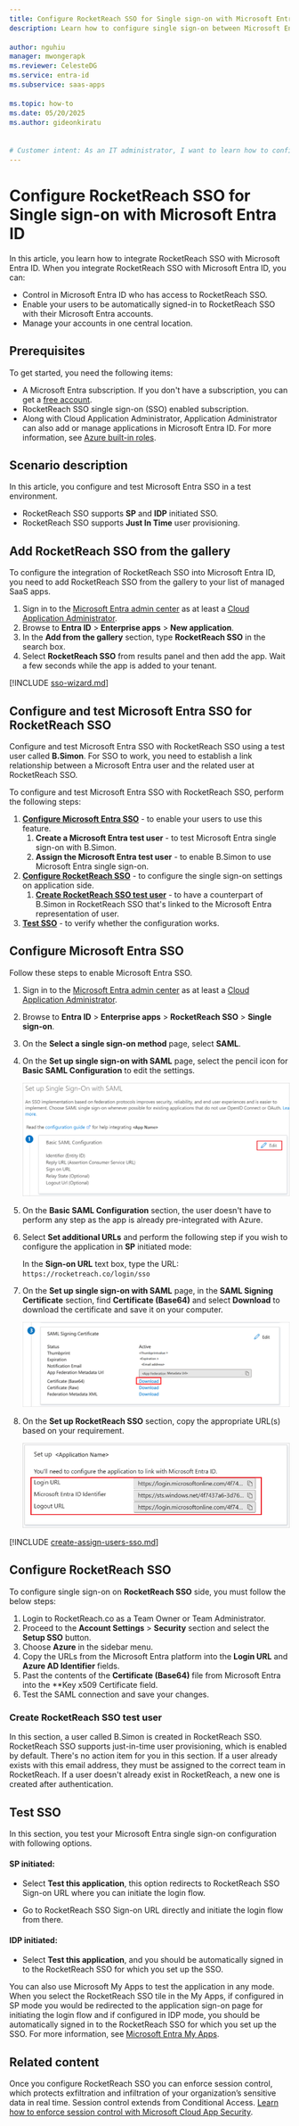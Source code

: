 ```yaml
---
title: Configure RocketReach SSO for Single sign-on with Microsoft Entra ID
description: Learn how to configure single sign-on between Microsoft Entra ID and RocketReach SSO.

author: nguhiu
manager: mwongerapk
ms.reviewer: CelesteDG
ms.service: entra-id
ms.subservice: saas-apps

ms.topic: how-to
ms.date: 05/20/2025
ms.author: gideonkiratu


# Customer intent: As an IT administrator, I want to learn how to configure single sign-on between Microsoft Entra ID and RocketReach SSO so that I can control who has access to RocketReach SSO, enable automatic sign-in with Microsoft Entra accounts, and manage my accounts in one central location.
---
```


# Configure RocketReach SSO for Single sign-on with Microsoft Entra ID

In this article,  you learn how to integrate RocketReach SSO with Microsoft Entra ID. When you integrate RocketReach SSO with Microsoft Entra ID, you can:

* Control in Microsoft Entra ID who has access to RocketReach SSO.
* Enable your users to be automatically signed-in to RocketReach SSO with their Microsoft Entra accounts.
* Manage your accounts in one central location.

## Prerequisites

To get started, you need the following items:

* A Microsoft Entra subscription. If you don't have a subscription, you can get a [free account](https://azure.microsoft.com/free/).
* RocketReach SSO single sign-on (SSO) enabled subscription.
* Along with Cloud Application Administrator, Application Administrator can also add or manage applications in Microsoft Entra ID.
For more information, see [Azure built-in roles](~/identity/role-based-access-control/permissions-reference.md).

## Scenario description

In this article,  you configure and test Microsoft Entra SSO in a test environment.

* RocketReach SSO supports **SP** and **IDP** initiated SSO.
* RocketReach SSO supports **Just In Time** user provisioning.

## Add RocketReach SSO from the gallery

To configure the integration of RocketReach SSO into Microsoft Entra ID, you need to add RocketReach SSO from the gallery to your list of managed SaaS apps.

1. Sign in to the [Microsoft Entra admin center](https://entra.microsoft.com) as at least a [Cloud Application Administrator](~/identity/role-based-access-control/permissions-reference.md#cloud-application-administrator).
1. Browse to **Entra ID** > **Enterprise apps** > **New application**.
1. In the **Add from the gallery** section, type **RocketReach SSO** in the search box.
1. Select **RocketReach SSO** from results panel and then add the app. Wait a few seconds while the app is added to your tenant.

[!INCLUDE [sso-wizard.md](~/identity/saas-apps/includes/sso-wizard.md)]

<a name='configure-and-test-azure-ad-sso-for-rocketreach-sso'></a>

## Configure and test Microsoft Entra SSO for RocketReach SSO

Configure and test Microsoft Entra SSO with RocketReach SSO using a test user called **B.Simon**. For SSO to work, you need to establish a link relationship between a Microsoft Entra user and the related user at RocketReach SSO.

To configure and test Microsoft Entra SSO with RocketReach SSO, perform the following steps:

1. **[Configure Microsoft Entra SSO](#configure-azure-ad-sso)** - to enable your users to use this feature.
    1. **Create a Microsoft Entra test user** - to test Microsoft Entra single sign-on with B.Simon.
    1. **Assign the Microsoft Entra test user** - to enable B.Simon to use Microsoft Entra single sign-on.
1. **[Configure RocketReach SSO](#configure-rocketreach-sso)** - to configure the single sign-on settings on application side.
    1. **[Create RocketReach SSO test user](#create-rocketreach-sso-test-user)** - to have a counterpart of B.Simon in RocketReach SSO that's linked to the Microsoft Entra representation of user.
1. **[Test SSO](#test-sso)** - to verify whether the configuration works.

<a name='configure-azure-ad-sso'></a>

## Configure Microsoft Entra SSO

Follow these steps to enable Microsoft Entra SSO.

1. Sign in to the [Microsoft Entra admin center](https://entra.microsoft.com) as at least a [Cloud Application Administrator](~/identity/role-based-access-control/permissions-reference.md#cloud-application-administrator).
1. Browse to **Entra ID** > **Enterprise apps** > **RocketReach SSO** > **Single sign-on**.
1. On the **Select a single sign-on method** page, select **SAML**.
1. On the **Set up single sign-on with SAML** page, select the pencil icon for **Basic SAML Configuration** to edit the settings.

    ![Screenshot shows to edit Basic SAML Configuration.](common/edit-urls.png "Basic Configuration")

1. On the **Basic SAML Configuration** section, the user doesn't have to perform any step as the app is already pre-integrated with Azure.

1. Select **Set additional URLs** and perform the following step if you wish to configure the application in **SP** initiated mode:

    In the **Sign-on URL** text box, type the URL:
    `https://rocketreach.co/login/sso`

1. On the **Set up single sign-on with SAML** page, in the **SAML Signing Certificate** section,  find **Certificate (Base64)** and select **Download** to download the certificate and save it on your computer.

    ![Screenshot shows the Certificate download link.](common/certificatebase64.png "Certificate")

1. On the **Set up RocketReach SSO** section, copy the appropriate URL(s) based on your requirement.

	![Screenshot shows to copy configuration appropriate URL.](common/copy-configuration-urls.png "Metadata")  

<a name='create-an-azure-ad-test-user'></a>

[!INCLUDE [create-assign-users-sso.md](~/identity/saas-apps/includes/create-assign-users-sso.md)]

## Configure RocketReach SSO

To configure single sign-on on **RocketReach SSO** side, you must follow the below steps:

1. Login to RocketReach.co as a Team Owner or Team Administrator.
2. Proceed to the **Account Settings** > **Security** section and select the **Setup SSO** button.
3. Choose **Azure** in the sidebar menu.
4. Copy the URLs from the Microsoft Entra platform into the **Login URL** and **Azure AD Identifier** fields.
5. Past the contents of the **Certificate (Base64)** file from Microsoft Entra into the **Key x509 Certificate field.
6. Test the SAML connection and save your changes.

### Create RocketReach SSO test user

In this section, a user called B.Simon is created in RocketReach SSO. RocketReach SSO supports just-in-time user provisioning, which is enabled by default. There's no action item for you in this section. If a user already exists with this email address, they must be assigned to the correct team in RocketReach. If a user doesn't already exist in RocketReach, a new one is created after authentication.

## Test SSO 

In this section, you test your Microsoft Entra single sign-on configuration with following options. 

#### SP initiated:

* Select **Test this application**, this option redirects to RocketReach SSO Sign-on URL where you can initiate the login flow.  

* Go to RocketReach SSO Sign-on URL directly and initiate the login flow from there.

#### IDP initiated:

* Select **Test this application**, and you should be automatically signed in to the RocketReach SSO for which you set up the SSO. 

You can also use Microsoft My Apps to test the application in any mode. When you select the RocketReach SSO tile in the My Apps, if configured in SP mode you would be redirected to the application sign-on page for initiating the login flow and if configured in IDP mode, you should be automatically signed in to the RocketReach SSO for which you set up the SSO. For more information, see [Microsoft Entra My Apps](/azure/active-directory/manage-apps/end-user-experiences#azure-ad-my-apps).

## Related content

Once you configure RocketReach SSO you can enforce session control, which protects exfiltration and infiltration of your organization’s sensitive data in real time. Session control extends from Conditional Access. [Learn how to enforce session control with Microsoft Cloud App Security](/cloud-app-security/proxy-deployment-aad).
